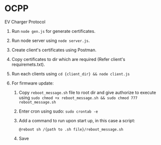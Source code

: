 # OCPP
EV Charger Protocol

1. Run ``` node gen.js ``` for generate certificates.

2. Run node server using ``` node server.js ```.

3. Create client's certificates using Postman.

4. Copy certificates to dir which are required (Refer client's requiremets.txt).

5. Run each clients using ``` cd {client_dir} && node client.js ```

6. For firmware update:

    1. Copy ``` reboot_message.sh ``` file to root dir and give authorize to execute using ``` sudo chmod +x reboot_message.sh && sudo chmod 777 reboot_message.sh ```

    2. Enter cron using sudo:
        ``` sudo crontab -e ```

    3. Add a command to run upon start up, in this case a script:

        ``` @reboot sh /{path to .sh file}/reboot_message.sh ```
    
    4. Save
